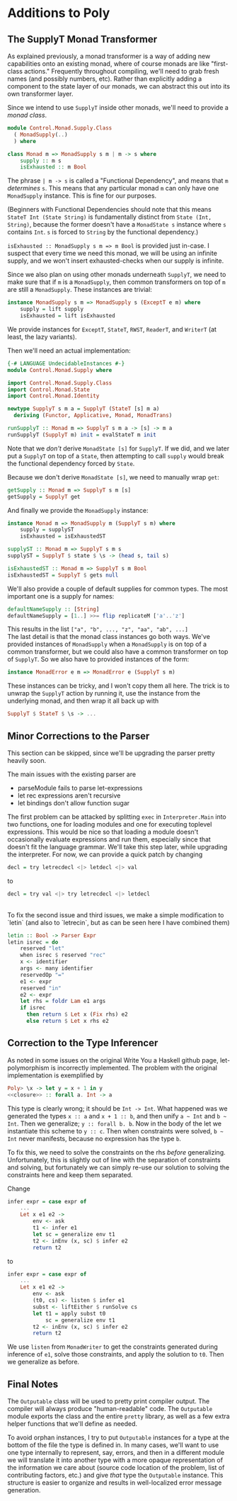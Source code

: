 # Additions to Poly
<h2> The SupplyT Monad Transformer </h2>
As explained previously, a monad transformer is a way of adding new capabilities onto an existing monad, where of course monads are like "first-class actions." Frequently throughout compiling, we'll need to grab fresh names (and possibly numbers, etc). Rather than explicitly adding a component to the state layer of our monads, we can abstract this out into its own transformer layer.

Since we intend to use `SupplyT` inside other monads, we'll need to provide a _monad class_.
```Haskell
module Control.Monad.Supply.Class
  ( MonadSupply(..)
  ) where

class Monad m => MonadSupply s m | m -> s where
    supply :: m s
    isExhausted :: m Bool
```
The phrase `| m -> s` is called a "Functional Dependency", and means that `m` _determines_ `s`. This means that any particular monad `m` can only have one `MonadSupply` instance. This is fine for our purposes.

(Beginners with Functional Dependencies should note that this means `StateT Int (State String)` is fundamentally distinct from `State (Int, String)`, because the former doesn't have a `MonadState s` instance where `s` contains `Int`. `s` is forced to `String` by the functional dependency.)

`isExhausted :: MonadSupply s m => m Bool` is provided just in-case. I suspect that every time we need this monad, we will be using an infinite supply, and we won't insert exhausted-checks when our supply is infinite.

Since we also plan on using other monads underneath `SupplyT`, we need to make sure that if `m` is a `MonadSupply`,  then common transformers on top of `m` are still a `MonadSupply`. These instances are trivial:
```Haskell
instance MonadSupply s m => MonadSupply s (ExceptT e m) where
    supply = lift supply
    isExhausted = lift isExhausted
```
We provide instances for `ExceptT`, `StateT`, `RWST`, `ReaderT`, and `WriterT` (at least, the lazy variants).

Then we'll need an actual implementation:
```Haskell
{-# LANGUAGE UndecidableInstances #-}
module Control.Monad.Supply where

import Control.Monad.Supply.Class
import Control.Monad.State
import Control.Monad.Identity

newtype SupplyT s m a = SupplyT (StateT [s] m a)
  deriving (Functor, Applicative, Monad, MonadTrans)

runSupplyT :: Monad m => SupplyT s m a -> [s] -> m a
runSupplyT (SupplyT m) init = evalStateT m init
```
Note that we _don't_ derive `MonadState [s]` for `SupplyT`. If we did, and we later put a `SupplyT` on top of a `State`, then attempting to call `supply` would break the functional dependency forced by `State`.

Because we don't derive `MonadState [s]`, we need to manually wrap `get`:
```Haskell
getSupply :: Monad m => SupplyT s m [s]
getSupply = SupplyT get
```

And finally we provide the `MonadSupply` instance:
```Haskell
instance Monad m => MonadSupply m (SupplyT s m) where
    supply = supplyST
    isExhausted = isExhaustedST

supplyST :: Monad m => SupplyT s m s
supplyST = SupplyT $ state $ \s -> (head s, tail s)

isExhaustedST :: Monad m => SupplyT s m Bool
isExhaustedST = SupplyT $ gets null
```

We'll also provide a couple of default supplies for common types. The most important one is a supply for names:
```Haskell
defaultNameSupply :: [String]
defaultNameSupply = [1..] >>= flip replicateM ['a'..'z']
```
This results in the list `["a", "b", ..., "z", "aa", "ab", ...]`
<br />
The last detail is that the monad class instances go both ways. We've provided instances of `MonadSupply` when a `MonadSupply` is on top of a common transformer, but we could also have a common transformer on top of `SupplyT`. So we also have to provided instances of the form:
```Haskell
instance MonadError e m => MonadError e (SupplyT s m)
```
These instances can be tricky, and I won't copy them all here. The trick is to unwrap the `SupplyT` action by running it, use the instance from the underlying monad, and then wrap it all back up with 
```Haskell
SupplyT $ StateT $ \s -> ...
```
<h2> Minor Corrections to the Parser </h2>
This section can be skipped, since we'll be upgrading the parser pretty heavily soon.

The main issues with the existing parser are
  - parseModule fails to parse let-expressions
  - let rec expressions aren't recursive
  - let bindings don't allow function sugar

The first problem can be attacked by splitting `exec` in `Interpreter.Main` into two functions, one for loading modules and one for executing toplevel expressions. This would be nice so that loading a module doesn't occasionally evaluate expressions and run them, especially since that doesn't fit the language grammar. We'll take this step later, while upgrading the interpreter. For now, we can provide a quick patch by changing
```Haskell
decl = try letrecdecl <|> letdecl <|> val
```
to
```Haskell
decl = try val <|> try letrecdecl <|> letdecl
```
<br />
To fix the second issue and third issues, we make a simple modification to `letin` (and also to `letrecin`, but as can be seen here I have combined them)

```Haskell
letin :: Bool -> Parser Expr
letin isrec = do
    reserved "let"
    when isrec $ reserved "rec"
    x <- identifier
    args <- many identifier
    reservedOp "="
    e1 <- expr
    reserved "in"
    e2 <- expr
    let rhs = foldr Lam e1 args
    if isrec
      then return $ Let x (Fix rhs) e2
      else return $ Let x rhs e2
```

<h2> Correction to the Type Inferencer </h2>
As noted in some issues on the original Write You a Haskell github page, let-polymorphism is incorrectly implemented. The problem with the original implementation is exemplified by

```Haskell
Poly> \x -> let y = x + 1 in y
<<closure>> :: forall a. Int -> a
```
This type is clearly wrong; it should be `Int -> Int`. What happened was we generated the types `x :: a` and `x + 1 :: b`, and then unify `a ~ Int` and `b ~ Int`. Then we generalize; `y :: forall b. b`. Now in the body of the let we instantiate this scheme to `y :: c`.
Then when constraints were solved, `b ~ Int` never manifests, because no expression has the type `b`.

To fix this, we need to solve the constraints on the rhs _before_ generalizing. Unfortunately, this is slightly out of line with the separation of constraints and solving, but fortunately we can simply re-use our solution to solving the constraints here and keep them separated.

Change
```Haskell
infer expr = case expr of
    ...
    Let x e1 e2 ->
	    env <- ask
	    t1 <- infer e1
	    let sc = generalize env t1
	    t2 <- inEnv (x, sc) $ infer e2
	    return t2
```
to
```Haskell
infer expr = case expr of
	...
	Let x e1 e2 ->
		env <- ask
		(t0, cs) <- listen $ infer e1
		subst <- liftEither $ runSolve cs
		let t1 = apply subst t0
			sc = generalize env t1
		t2 <- inEnv (x, sc) $ infer e2
		return t2
```
We use `listen` from `MonadWriter` to get the constraints generated during inference of `e1`, solve those constraints, and apply the solution to `t0`. Then we generalize as before.

<h2> Final Notes </h2>

The `Outputable` class will be used to pretty print compiler output. The compiler will always produce "human-readable" code. The `Outputable` module exports the class and the entire `pretty` library, as well as a few extra helper functions that we'll define as needed.

To avoid orphan instances, I try to put `Outputable` instances for a type at the bottom of the file the type is defined in. In many cases, we'll want to use one type internally to represent, say, errors, and then in a different module we will translate it into another type with a more opaque representation of the information we care about (source code location of the problem, list of contributing factors, etc.) and give _that_ type the `Outputable` instance. This structure is easier to organize and results in well-localized error message generation.
